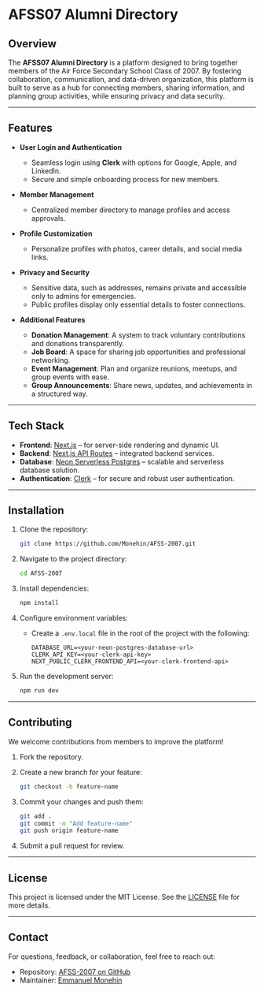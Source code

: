 
# **AFSS07 Alumni Directory**

## **Overview**

The **AFSS07 Alumni Directory** is a platform designed to bring together members of the Air Force Secondary School Class of 2007. By fostering collaboration, communication, and data-driven organization, this platform is built to serve as a hub for connecting members, sharing information, and planning group activities, while ensuring privacy and data security.

---

## **Features**

- **User Login and Authentication**
  - Seamless login using **Clerk** with options for Google, Apple, and LinkedIn.
  - Secure and simple onboarding process for new members.

- **Member Management**
  - Centralized member directory to manage profiles and access approvals.

- **Profile Customization**
  - Personalize profiles with photos, career details, and social media links.

- **Privacy and Security**
  - Sensitive data, such as addresses, remains private and accessible only to admins for emergencies.
  - Public profiles display only essential details to foster connections.

- **Additional Features**
  - **Donation Management**: A system to track voluntary contributions and donations transparently.
  - **Job Board**: A space for sharing job opportunities and professional networking.
  - **Event Management**: Plan and organize reunions, meetups, and group events with ease.
  - **Group Announcements**: Share news, updates, and achievements in a structured way.

---

## **Tech Stack**

- **Frontend**: [Next.js](https://nextjs.org/) – for server-side rendering and dynamic UI.
- **Backend**: [Next.js API Routes](https://nextjs.org/docs/api-routes/introduction) – integrated backend services.
- **Database**: [Neon Serverless Postgres](https://neon.tech/) – scalable and serverless database solution.
- **Authentication**: [Clerk](https://clerk.dev/) – for secure and robust user authentication.

---

## **Installation**

1. Clone the repository:

   ```bash
   git clone https://github.com/Monehin/AFSS-2007.git
   ```

2. Navigate to the project directory:

   ```bash
   cd AFSS-2007
   ```

3. Install dependencies:

   ```bash
   npm install
   ```

4. Configure environment variables:
   - Create a `.env.local` file in the root of the project with the following:

     ```env
     DATABASE_URL=<your-neon-postgres-database-url>
     CLERK_API_KEY=<your-clerk-api-key>
     NEXT_PUBLIC_CLERK_FRONTEND_API=<your-clerk-frontend-api>
     ```

5. Run the development server:

   ```bash
   npm run dev
   ```

---

## **Contributing**

We welcome contributions from members to improve the platform!

1. Fork the repository.
2. Create a new branch for your feature:

   ```bash
   git checkout -b feature-name
   ```

3. Commit your changes and push them:

   ```bash
   git add .
   git commit -m "Add feature-name"
   git push origin feature-name
   ```

4. Submit a pull request for review.

---

## **License**

This project is licensed under the MIT License. See the [LICENSE](LICENSE) file for more details.

---

## **Contact**

For questions, feedback, or collaboration, feel free to reach out:

- Repository: [AFSS-2007 on GitHub](https://github.com/Monehin/AFSS-2007)
- Maintainer: [Emmanuel Monehin](https://github.com/Monehin)

